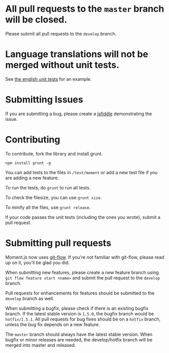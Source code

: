 All pull requests to the `master` branch will be closed.
========================================================

Please submit all pull requests to the `develop` branch.

Language translations will not be merged without unit tests.
============================================================

See [the english unit tests](https://github.com/timrwood/moment/blob/develop/test/lang/en.js) for an example.

Submitting Issues
=================

If you are submitting a bug, please create a [jsfiddle](http://jsfiddle.net/) demonstrating the issue.

Contributing
============

To contribute, fork the library and install grunt.

    npm install grunt -g

You can add tests to the files in `/test/moment` or add a new test file if you are adding a new feature.

To run the tests, do `grunt` to run all tests.

To check the filesize, you can use `grunt size`.

To minify all the files, use `grunt release`.

If your code passes the unit tests (including the ones you wrote), submit a pull request.

Submitting pull requests
========================

Moment.js now uses [git-flow](https://github.com/nvie/gitflow). If you're not familiar with git-flow, please read up on it, you'll be glad you did.

When submitting new features, please create a new feature branch using `git flow feature start <name>` and submit the pull request to the `develop` branch.

Pull requests for enhancements for features should be submitted to the `develop` branch as well.

When submitting a bugfix, please check if there is an existing bugfix branch. If the latest stable version is `1.5.0`, the bugfix branch would be `hotfix/1.5.1`. All pull requests for bug fixes should be on a `hotfix` branch, unless the bug fix depends on a new feature.

The `master` branch should always have the latest stable version. When bugfix or minor releases are needed, the develop/hotfix branch will be merged into master and released.

